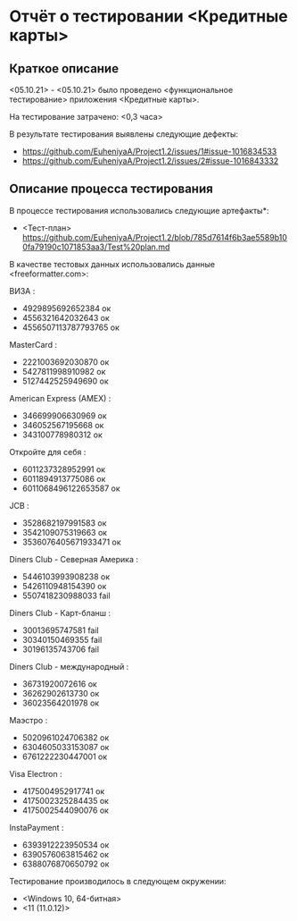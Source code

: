 # Отчёт о тестировании <Кредитные карты>

## Краткое описание

<05.10.21> - <05.10.21> было проведено <функциональное тестирование> приложения <Кредитные карты>.

На тестирование затрачено: <0,3 часа>

В результате тестирования выявлены следующие дефекты:
* <https://github.com/EuheniyaA/Project1.2/issues/1#issue-1016834533>
* <https://github.com/EuheniyaA/Project1.2/issues/2#issue-1016843332>


## Описание процесса тестирования

В процессе тестирования использовались следующие артефакты*:
* <Тест-план>
  https://github.com/EuheniyaA/Project1.2/blob/785d7614f6b3ae5589b100fa79190c1071853aa3/Test%20plan.md

В качестве тестовых данных использовались данные <freeformatter.com>:

ВИЗА :
* 4929895692652384 ок
* 4556321642032643 ок
* 4556507113787793765 ок

MasterCard :
* 2221003692030870 ок
* 5427811998910982 ок
* 5127442525949690 ок

American Express (AMEX) :
  * 346699906630969 ок
  * 346052567195668 ок
  * 343100778980312 ок

Откройте для себя :
* 6011237328952991 ок
* 6011894913775086 ок
* 6011068496122653587 ок

JCB :
* 3528682197991583 ок
* 3542109075319663 ок
* 3536076405671933471 ок

Diners Club - Северная Америка :
* 5446103993908238 ок
* 5426110948154390 ок
* 5507418230988033 fail

Diners Club - Карт-бланш :
* 30013695747581 fail
* 30340150469355 fail
* 30196135743706 fail

Diners Club - международный :
* 36731920072616 ок
* 36262902613730 ок
* 36023564201978 ок

Маэстро :
* 5020961024706382 ок
* 6304605033153087 ок
* 6761222230447001 ок

Visa Electron :
* 4175004952917741 ок
* 4175002325284435 ок
* 4175002544090076 ок

InstaPayment :
* 6393912223950534 ок
* 6390576063815462 ок
* 6388076870650792 ок

Тестирование производилось в следующем окружении:
* <Windows 10, 64-битная>
* <11 (11.0.12)>

